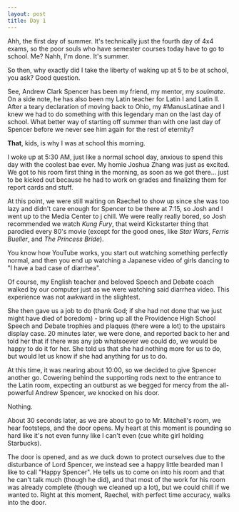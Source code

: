 ```yaml
---
layout: post
title: Day 1
---
```


Ahh, the first day of summer. It's technically just the fourth day of 4x4 exams, so the poor souls who have semester courses today have to go to school. Me? Nahh, I'm done. It's summer.

So then, why exactly did I take the liberty of waking up at 5 to be at school, you ask? Good question.

See, Andrew Clark Spencer has been my friend, my mentor, my *soulmate*. On a side note, he has also been my Latin teacher for Latin I and Latin II. After a teary declaration of moving back to Ohio, my #ManusLatinae and I knew we had to do something with this legendary man on the last day of school. What better way of starting off summer than with one last day of Spencer before we never see him again for the rest of eternity?

**That**, kids, is why I was at school this morning. 

I woke up at 5:30 AM, just like a normal school day, anxious to spend this day with the coolest bae ever. My homie Joshua Zhang was just as excited. We got to his room first thing in the morning, as soon as we got there... just to be kicked out because he had to work on grades and finalizing them for report cards and stuff. 

At this point, we were still waiting on Raechel to show up since she was too lazy and didn't care enough for Spencer to be there at 7:15, so Josh and I went up to the Media Center to j chill. We were really really bored, so Josh recommended we watch *Kung Fury*, that weird Kickstarter thing that parodied every 80's movie (except for the good ones, like *Star Wars*, *Ferris Bueller*, and *The Princess Bride*). 

You know how YouTube works, you start out watching something perfectly normal, and then you end up watching a Japanese video of girls dancing to "I have a bad case of diarrhea".

Of course, my English teacher and beloved Speech and Debate coach walked by our computer just as we were watching said diarrhea video. This experience was not awkward in the slightest. 

She then gave us a job to do (thank God; if she had not done that we just might have died of boredom) - bring up all the Providence High School Speech and Debate trophies and plaques (there were a lot) to the upstairs display case. 20 minutes later, we were done, and reported back to her and told her that if there was any job whatsoever we could do, we would be happy to do it for her. She told us that she had nothing more for us to do, but would let us know if she had anything for us to do. 

At this time, it was nearing about 10:00, so we decided to give Spencer another go. Cowering behind the supporting rods next to the entrance to the Latin room, expecting an outburst as we begged for mercy from the all-powerful Andrew Spencer, we knocked on his door. 

Nothing.

About 30 seconds later, as we are about to go to Mr. Mitchell's room, we hear footsteps, and the door opens. My heart at this moment is pounding so hard like it's not even funny like I can't even (cue white girl holding Starbucks).

The door is opened, and as we duck down to protect ourselves due to the disturbance of Lord Spencer, we instead see a happy little bearded man I like to call "Happy Spencer". He tells us to come on into his room and that he can't talk much (though he did), and that most of the work for his room was already complete (though we cleaned up a lot), but we could chill if we wanted to. Right at this moment, Raechel, with perfect time accuracy, walks into the door. 